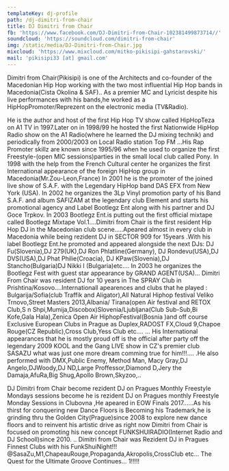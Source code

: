 ```yaml
---
templateKey: dj-profile
path: /dj-dimitri-from-chair
title: DJ Dimitri from Chair
fb: 'https://www.facebook.com/DJ-Dimitri-from-Chair-102381499873714//'
soundcloud: 'https://soundcloud.com/dimitri-from-chair'
img: /static/media/DJ-Dimitri-from-Chair.jpg
mixcloud: 'https://www.mixcloud.com/mitko-pikisipi-gahstarovski/'
mail: 'pikisipi33 [at] gmail.com'
---
```



Dimitri from Chair(Pikisipi) is one of the Architects and co-founder of the Macedonian Hip Hop working with the two most influential Hip Hop bands in Macedonia(Cista Okolina & SAF)..
As a premier MC and Lyricist despite his live performances with his bands,he worked as a HipHopPromoter/Reprezent on the electronic media (TV&Radio).

He is the author and host of the first Hip Hop TV show called HipHopTeza on A1 TV in 1997.Later on in 1998/99 he hosted the first Nationwide HipHop Radio show on the A1 Radio(where he learned the DJ mixing technik) and periodically from 2000/2003 on Local Radio station Top FM ...His Rap Promoter skillz are known since 1995/96 when he used to organize the first Freestyle-(open MIC sessions)parties in the small local club called Pony. In 1998 with the help from the French Cultural center he organizes the first International appearance of the foreign HipHop group in Macedonia(Mr.Zou-Leon,France) In 2001 he is the promoter of the joined live show of S.A.F. with the Legendary HipHop band DAS EFX from New York (USA). In 2002 he organizes the 3Lp Vinyl promotion party of his Band S.A.F. and album SAFIZAM at the legendary club Element and starts his promotional agency and Label Bootlegz Ent along with his partner and DJ Goce Trpkov. In 2003 Bootlegz Ent.is putting out the first official mixtape called Bootlegz Mixtape Vol.1....Dimitri from Chair is the first resident Hip Hop DJ in the Macedonian club scene.....Apeared almost in every club in Macedonia while being rezident DJ in SECTOR 909 for 15years .With his label Bootlegz Ent.he promoted and appeared alongside the next DJs: DJ Fu(Slovenia),DJ 279(UK),DJ Ron Phlatline(Germany), DJ Rondevu(USA),DJ DVS(USA),DJ Phat Philie(Croacia), DJ KPaw(Slovenia),DJ Stancho(Bulgaria)DJ Nikki I (Bulgaria)etc.... In 2003 he organizes the Bootlegz Fest with guest star appearance by GRAND AGENT(USA)... Dimitri From Chair was resident DJ for 10 years in The SPRAY Club in Prishtina/Kosovo....Internationall apearences and clubs that he played : Bulgarija/Sofia(club Traffik and Aligator),All Natural Hiphop festival Veliko Trnovo,Street Masters 2013,Albania/ Tirana(open Air festival and RETOX Club,S n Shpi,Mumija,Discobox)Slovenia/Ljubljana(Club Sub-Sub,Bi Kofe,Gala Hala),Zenica Open Air HiphopFestival(Bosnia )and off course Exclusive European Clubs in Prague as Duplex,RADOST FX,Cloud 9,Chapoe Rouge(CZ Republic),Cross Club,Yess Club etc.... ... His International appearances that he is mostly proud off is the official after party off the legendary 2009 KOOL and the Gang LIVE show in CZ's premier club SASAZU what was just one more dream comming true for him!!!.... .He also performed with DMX,Public Enemy, Method Man, Macy Gray,DJ Angelo,DJWoody,DJ ND,Large Proffessor,Diamond D,Jery the Damaja,AfuRa,Big Shug,Apollo Brown,Skyzoo,..

DJ Dimitri from Chair become rezident DJ on Pragues Monthly Freestyle Mondays sessions become he is rezident DJ on Pragues monthly Freestyle Monday Sessions in Clubovna ,He apeared in EOW Finals 2017......As his thirst for conquering new Dance Floors is Becoming his Trademark,he is grinding thru the Golden City(Prague)since 2008 to explore new dance floors and to reinvent his artistic drive as right now Dimitri from Chair is focused on promoting his new concept FUNKSHUIRADIO(Internet Radio and DJ Schooll)since 2010.
.. Dimitri from Chair was Rezident DJ in Pragues Finnest Clubs with his FunkShuiNight!!! @SasaZu,M1,ChapeauRouge,Propaganda,Akropolis,CrossClub etc...
The Quest for the Ultimate Groove Continues... 1!!!!!

